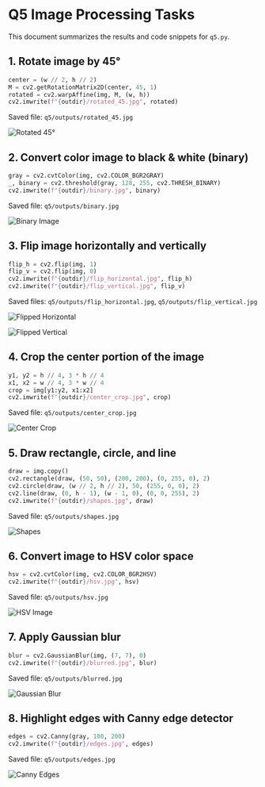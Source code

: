 # Q5 Image Processing Tasks

This document summarizes the results and code snippets for `q5.py`.

## 1. Rotate image by 45°
```python
center = (w // 2, h // 2)
M = cv2.getRotationMatrix2D(center, 45, 1)
rotated = cv2.warpAffine(img, M, (w, h))
cv2.imwrite(f"{outdir}/rotated_45.jpg", rotated)
```
Saved file: `q5/outputs/rotated_45.jpg`

![Rotated 45°](q5/outputs/rotated_45.jpg)

## 2. Convert color image to black & white (binary)
```python
gray = cv2.cvtColor(img, cv2.COLOR_BGR2GRAY)
_, binary = cv2.threshold(gray, 128, 255, cv2.THRESH_BINARY)
cv2.imwrite(f"{outdir}/binary.jpg", binary)
```
Saved file: `q5/outputs/binary.jpg`

![Binary Image](q5/outputs/binary.jpg)

## 3. Flip image horizontally and vertically
```python
flip_h = cv2.flip(img, 1)
flip_v = cv2.flip(img, 0)
cv2.imwrite(f"{outdir}/flip_horizontal.jpg", flip_h)
cv2.imwrite(f"{outdir}/flip_vertical.jpg", flip_v)
```
Saved files: `q5/outputs/flip_horizontal.jpg`, `q5/outputs/flip_vertical.jpg`

![Flipped Horizontal](q5/outputs/flip_horizontal.jpg)

![Flipped Vertical](q5/outputs/flip_vertical.jpg)

## 4. Crop the center portion of the image
```python
y1, y2 = h // 4, 3 * h // 4
x1, x2 = w // 4, 3 * w // 4
crop = img[y1:y2, x1:x2]
cv2.imwrite(f"{outdir}/center_crop.jpg", crop)
```
Saved file: `q5/outputs/center_crop.jpg`

![Center Crop](q5/outputs/center_crop.jpg)

## 5. Draw rectangle, circle, and line
```python
draw = img.copy()
cv2.rectangle(draw, (50, 50), (200, 200), (0, 255, 0), 2)
cv2.circle(draw, (w // 2, h // 2), 50, (255, 0, 0), 2)
cv2.line(draw, (0, h - 1), (w - 1, 0), (0, 0, 255), 2)
cv2.imwrite(f"{outdir}/shapes.jpg", draw)
```
Saved file: `q5/outputs/shapes.jpg`

![Shapes](q5/outputs/shapes.jpg)

## 6. Convert image to HSV color space
```python
hsv = cv2.cvtColor(img, cv2.COLOR_BGR2HSV)
cv2.imwrite(f"{outdir}/hsv.jpg", hsv)
```
Saved file: `q5/outputs/hsv.jpg`

![HSV Image](q5/outputs/hsv.jpg)

## 7. Apply Gaussian blur
```python
blur = cv2.GaussianBlur(img, (7, 7), 0)
cv2.imwrite(f"{outdir}/blurred.jpg", blur)
```
Saved file: `q5/outputs/blurred.jpg`

![Gaussian Blur](q5/outputs/blurred.jpg)

## 8. Highlight edges with Canny edge detector
```python
edges = cv2.Canny(gray, 100, 200)
cv2.imwrite(f"{outdir}/edges.jpg", edges)
```
Saved file: `q5/outputs/edges.jpg`

![Canny Edges](q5/outputs/edges.jpg)

